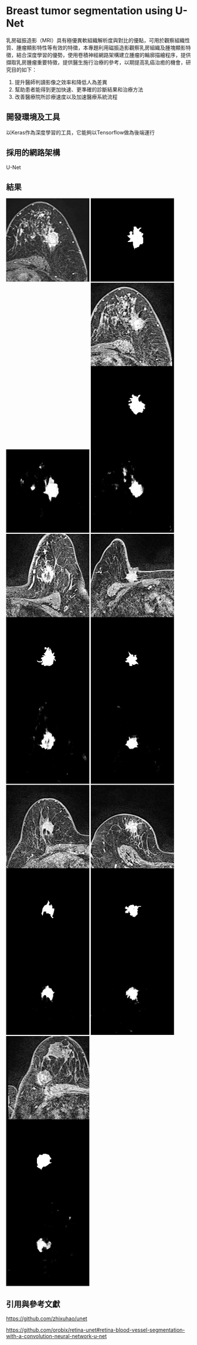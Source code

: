 # Breast tumor segmentation using U-Net
乳房磁振造影（MRI）具有極優異軟組織解析度與對比的優點，可用於觀察組織性質、腫瘤顯影特性等有效的特徵，本專題利用磁振造影觀察乳房組織及腫塊顯影特徵，結合深度學習的優勢，使用卷積神經網路架構建立腫瘤的輪廓描繪程序，提供擷取乳房腫瘤重要特徵，提供醫生施行治療的參考，以期提高乳癌治癒的機會，研究目的如下：

1.	提升醫師判讀影像之效率和降低人為差異
2.	幫助患者能得到更加快速、更準確的診斷結果和治療方法
3.	改善醫療院所診療速度以及加速醫療系統流程

## 開發環境及工具
以Keras作為深度學習的工具，它能夠以Tensorflow做為後端運行

## 採用的網路架構
U-Net

## 結果
![1](https://github.com/tiffanychang0101/breast-tumor-segmentation/blob/master/breast-tumor-segmentation/DRIVE/test/images/01_test.png)
![2](https://github.com/tiffanychang0101/breast-tumor-segmentation/blob/master/breast-tumor-segmentation/test/testGroundTruth1.png)
![3](https://github.com/tiffanychang0101/breast-tumor-segmentation/blob/master/breast-tumor-segmentation/test/testPrediction1.png)
![4](https://github.com/tiffanychang0101/breast-tumor-segmentation/blob/master/breast-tumor-segmentation/tumor_segmentation/150_epoches/testcompare4.png)
![5](https://github.com/tiffanychang0101/breast-tumor-segmentation/blob/master/breast-tumor-segmentation/tumor_segmentation/150_epoches/testcompare5.png)
![6](https://github.com/tiffanychang0101/breast-tumor-segmentation/blob/master/breast-tumor-segmentation/tumor_segmentation/150_epoches/testcompare6.png)
![7](https://github.com/tiffanychang0101/breast-tumor-segmentation/blob/master/breast-tumor-segmentation/tumor_segmentation/150_epoches/testcompare7.png)
![8](https://github.com/tiffanychang0101/breast-tumor-segmentation/blob/master/breast-tumor-segmentation/tumor_segmentation/150_epoches/testcompare8.png)
![9](https://github.com/tiffanychang0101/breast-tumor-segmentation/blob/master/breast-tumor-segmentation/tumor_segmentation/150_epoches/testcompare9.png)

## 引用與參考文獻
https://github.com/zhixuhao/unet 

https://github.com/orobix/retina-unet#retina-blood-vessel-segmentation-with-a-convolution-neural-network-u-net
